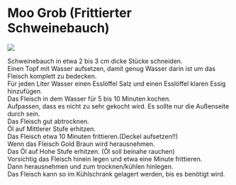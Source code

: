 # Moo Grob (Frittierter Schweinebauch)

![](https://radiatortwo.github.io/rezepte/pics/moogrob.jpg)

Schweinebauch in etwa 2 bis 3 cm dicke Stücke schneiden.\
Einen Topf mit Wasser aufsetzen, damit genug Wasser darin ist um das Fleisch komplett zu bedecken.\
Für jeden Liter Wasser einen Esslöffel Salz und einen Esslöffel klaren Essig hinzufügen.\
Das Fleisch in dem Wasser für 5 bis 10 Minuten kochen.\
Aufpassen, dass es nicht zu sehr gekocht wird. Es sollte nur die Außenseite durch sein.\
Das Fleisch gut abtrocknen.\
Öl auf Mittlerer Stufe erhitzen.\
Das Fleisch etwa 10 Minuten frittieren.(Deckel aufsetzen!!)\
Wenn das Fleisch Gold Braun wird herausnehmen.\
Das Öl auf Hohe Stufe erhitzen. (Öl soll beinahe rauchen)\
Vorsichtig das Fleisch hinein legen und etwa eine Minute frittieren.\
Dann herausnehmen und zum trocknen/kühlen hinlegen.\
Das Fleisch kann so im Kühlschrank gelagert werden, bis es benötigt wird.
